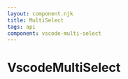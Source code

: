 ```yaml
---
layout: component.njk
title: MultiSelect
tags: api
component: vscode-multi-select
---
```


# VscodeMultiSelect
